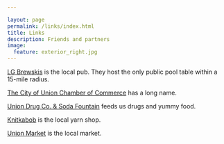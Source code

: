 ```yaml
---

layout: page
permalink: /links/index.html
title: Links
description: Friends and partners
image:
  feature: exterior_right.jpg
---
```


[LG Brewskis](https://www.facebook.com/pages/LG-Brewskis/202717269745877) is the local pub.  They host the only public pool table within a 15-mile radius.

[The City of Union Chamber of Commerce](https://www.facebook.com/pages/City-of-Union-OR-Chamber-of-Commerce/199610620135779) has a long name.

[Union Drug Co. & Soda Fountain](https://www.facebook.com/pages/Union-Drug-Co-Soda-Fountain/566067123452150) feeds us drugs and yummy food.

[Knitkabob](http://www.knitkabob.com/) is the local yarn shop.

[Union Market](http://union-market.com/) is the local market.